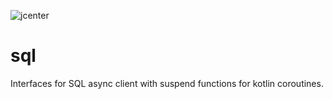 ![jcenter](https://img.shields.io/badge/_jcenter_-1.0.0.9-6688ff.png?style=flat)
# sql
Interfaces for SQL async client with suspend functions for kotlin coroutines.